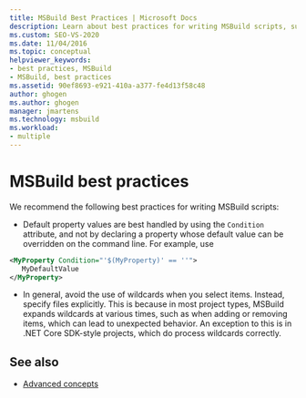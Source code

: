 ```yaml
---
title: MSBuild Best Practices | Microsoft Docs
description: Learn about best practices for writing MSBuild scripts, such as using Condition attributes and not using wildcards.
ms.custom: SEO-VS-2020
ms.date: 11/04/2016
ms.topic: conceptual
helpviewer_keywords:
- best practices, MSBuild
- MSBuild, best practices
ms.assetid: 90ef8693-e921-410a-a377-fe4d13f58c48
author: ghogen
ms.author: ghogen
manager: jmartens
ms.technology: msbuild
ms.workload:
- multiple
---
```

# MSBuild best practices

We recommend the following best practices for writing MSBuild scripts:

- Default property values are best handled by using the `Condition` attribute, and not by declaring a property whose default value can be overridden on the command line. For example, use

```xml
<MyProperty Condition="'$(MyProperty)' == ''">
   MyDefaultValue
</MyProperty>
```

- In general, avoid the use of wildcards when you select items. Instead, specify files explicitly. This is because in most project types, MSBuild expands wildcards at various times, such as when adding or removing items, which can lead to unexpected behavior. An exception to this is in .NET Core SDK-style projects, which do process wildcards correctly.

## See also

- [Advanced concepts](../msbuild/msbuild-advanced-concepts.md)

